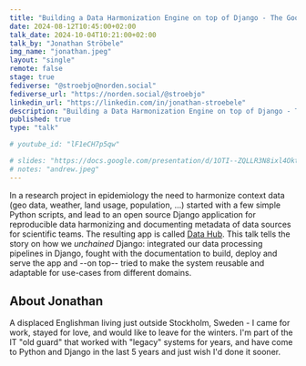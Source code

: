 ```yaml
---
title: "Building a Data Harmonization Engine on top of Django - The Good, the Bad, and the Ugly"
date: 2024-08-12T10:45:00+02:00
talk_date: 2024-10-04T10:21:00+02:00
talk_by: "Jonathan Ströbele"
img_name: "jonathan.jpeg"
layout: "single"
remote: false
stage: true
fediverse: "@stroebjo@norden.social"
fediverse_url: "https://norden.social/@stroebjo"
linkedin_url: "https://linkedin.com/in/jonathan-stroebele"
description: "Building a Data Harmonization Engine on top of Django - The Good, the Bad, and the Ugly"
published: true
type: "talk"

# youtube_id: "lF1eCH7p5qw"

# slides: "https://docs.google.com/presentation/d/1OTI--ZQLLR3N8ixl4OktEwbXfiau_0BNXicl_3j5uYc/edit?usp=sharing"
# notes: "andrew.jpeg"
---
```



In a research project in epidemiology the need to harmonize context data (geo data, weather, land usage, population, …) started with a few simple Python scripts, and lead to an open source Django application for reproducible data harmonizing and documenting metadata of data sources for scientific teams. The resulting app is called [Data Hub](https://datasnack.org/). This talk tells the story on how we *unchained* Django: integrated our data processing pipelines in Django, fought with the documentation to build, deploy and serve the app and --on top-- tried to make the system reusable and adaptable for use-cases from different domains.

## About Jonathan

A displaced Englishman living just outside Stockholm, Sweden - I came for work, stayed for love, and would like to leave for the winters. I'm part of the IT "old guard" that worked with "legacy" systems for years, and have come to Python and Django in the last 5 years and just wish I'd done it sooner. 

